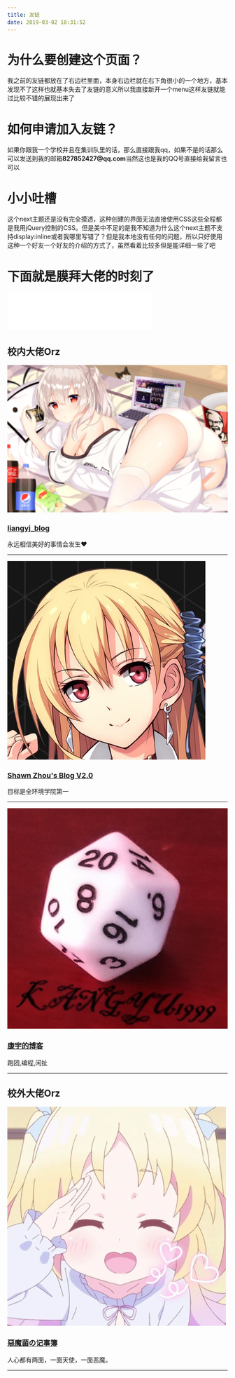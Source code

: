 ```yaml
---
title: 友链
date: 2019-03-02 18:31:52
---
```

<html lang="en" dir="ltr">
  <body>
    <h1 class="mytitle" width="50%">为什么要创建这个页面？</h1>
    <p class="intr">我之前的友链都放在了右边栏里面，本身右边栏就在右下角很小的一个地方，基本发现不了这样也就基本失去了友链的意义所以我直接新开一个menu这样友链就能过比较不错的展现出来了</p>
    <h1 class="mytitle2">如何申请加入友链？</h1>
    <p class="intr">如果你跟我一个学校并且在集训队里的话，那么直接跟我qq，如果不是的话那么可以发送到我的邮箱<b>827852427@qq.com</b>当然这也是我的QQ号直接给我留言也可以</p>
    <h1 class="mytitle3">小小吐槽</h1>
    <p class="intr">这个next主题还是没有完全摸透，这种创建的界面无法直接使用CSS这些全程都是我用jQuery控制的CSS。但是美中不足的是我不知道为什么这个next主题不支持display:inline或者我哪里写错了？但是我本地没有任何的问题，所以只好使用这种一个好友一个好友的介绍的方式了，虽然看着比较多但是能详细一些了吧</p>
    <h1 class="mytitle4">下面就是膜拜大佬的时刻了</h1>
    <iframe frameborder="no" border="0" marginwidth="0" marginheight="0" width=330 height=86 src="//music.163.com/outchain/player?type=2&id=28606052&auto=0&height=66">
    </iframe>
    <h2 class="h21">校内大佬Orz</h2>
    <div class="fd">
      <img src="/images/fd1.jpg" class="im1"/>
      <h3><a href="https://liangyj_blog.gitee.io/" id="addre">liangyj_blog</a></h3>
      <p class="info">永远相信美好的事情会发生❤</p>
      <hr />
    </div>
    <div class="fd">
      <img src="/images/fd2.jpg" class="im2"/>
      <h3><a href="https://shawnzhou.xyz/" id="addre">Shawn Zhou's Blog V2.0</a></h3>
      <p class="info">目标是全环境学院第一</p>
      <hr />
    </div>
    <div class="fd">
      <img src="/images/fd3.jpg" class="im3"/>
      <h3><a href="https://kangyupl.oschina.io/" id="addre">康宇的博客</a></h3>
      <p class="info">跑团,编程,闲扯</p>
      <hr />
    </div>
    <h2 class="h21">校外大佬Orz</h2>
    <div class="fd">
      <img src="/images/fd4.jpeg" class="im4"/>
      <h3><a href="https://meowqvq.wordpress.com/" id="addre">惡魔菌の记事簿</a></h3>
      <p class="info">人心都有两面，一面天使，一面恶魔。</p>
      <hr />
    </div>
    <script src="https://upcdn.b0.upaiyun.com/libs/jquery/jquery-2.0.2.min.js"></script>
    <script src="/js/src/friends.js"></script>
  </body>
</html>
